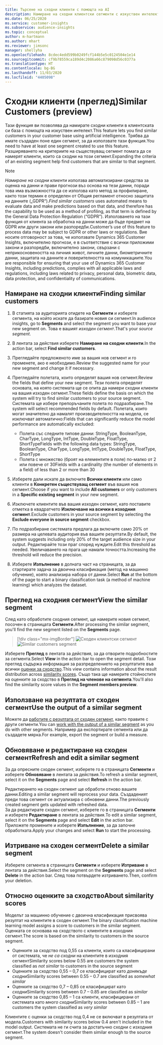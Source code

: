 ```yaml
---
title: Търсене на сходни клиенти с помощта на AI
description: Намиране на сходни клиентски сегменти с изкуствен интелект.
ms.date: 06/25/2020
ms.service: customer-insights
ms.subservice: audience-insights
ms.topic: conceptual
author: m-hartmann
ms.author: mhart
ms.reviewer: jimsonc
manager: shellyha
ms.openlocfilehash: 8cdec4edd599b0249fcf144b5e5c0124504e1e14
ms.sourcegitcommit: cf9b78559ca189d4c2086a66c879098d56c0377a
ms.translationtype: HT
ms.contentlocale: bg-BG
ms.lasthandoff: 11/03/2020
ms.locfileid: "4405098"
---
```

# <a name="similar-customers-preview"></a><span data-ttu-id="6e0de-103">Сходни клиенти (преглед)</span><span class="sxs-lookup"><span data-stu-id="6e0de-103">Similar Customers (preview)</span></span>

<span data-ttu-id="6e0de-104">Тази функция ви позволява да намирате сходни клиенти в клиентската си база с помощта на изкуствен интелект.</span><span class="sxs-lookup"><span data-stu-id="6e0de-104">This feature lets you find similar customers in your customer base using artificial intelligence.</span></span> <span data-ttu-id="6e0de-105">Трябва да имате създаден поне един сегмент, за да използвате тази функция.</span><span class="sxs-lookup"><span data-stu-id="6e0de-105">You need to have at least one segment created to use this feature.</span></span> <span data-ttu-id="6e0de-106">Разширяването на критериите на съществуващ сегмент помага да се намерят клиенти, които са сходни на този сегмент.</span><span class="sxs-lookup"><span data-stu-id="6e0de-106">Expanding the criteria of an existing segment help find customers that are similar to that segment.</span></span>

> [!NOTE]
> <span data-ttu-id="6e0de-107">*Намиране на сходни клиенти* използва автоматизирани средства за оценка на данни и прави прогнози въз основа на тези данни, поради това има възможността да се използва като метод за профилиране, както този термин е определен от Общия регламент относно защитата на данните („GDPR“).</span><span class="sxs-lookup"><span data-stu-id="6e0de-107">*Find similar customers* uses automated means to evaluate data and make predictions based on that data, and therefore has the capability to be used as a method of profiling, as that term is defined by the General Data Protection Regulation (“GDPR”).</span></span> <span data-ttu-id="6e0de-108">Използването на тази функция от клиента за обработка на данни може да бъде предмет на GDPR или други закони или разпоредби.</span><span class="sxs-lookup"><span data-stu-id="6e0de-108">Customer’s use of this feature to process data may be subject to GDPR or other laws or regulations.</span></span> <span data-ttu-id="6e0de-109">Вие носите отговорност за това, че използвате Dynamics 365 Customer Insights, включително прогнози, е в съответствие с всички приложими закони и разпоредби, включително закони, свързани с неприкосновеността на личния живот, личните данни, биометричните данни, защитата на данните и поверителността на комуникациите.</span><span class="sxs-lookup"><span data-stu-id="6e0de-109">You are responsible for ensuring that your use of Dynamics 365 Customer Insights, including predictions, complies with all applicable laws and regulations, including laws related to privacy, personal data, biometric data, data protection, and confidentiality of communications.</span></span>

## <a name="finding-similar-customers"></a><span data-ttu-id="6e0de-110">Намиране на сходни клиенти</span><span class="sxs-lookup"><span data-stu-id="6e0de-110">Finding similar customers</span></span>

1. <span data-ttu-id="6e0de-111">В статията за аудиторията отидете на **Сегменти** и изберете сегмента, на който искате да базирате новия си сегмент.</span><span class="sxs-lookup"><span data-stu-id="6e0de-111">In audience insights, go to **Segments** and select the segment you want to base your new segment on.</span></span> <span data-ttu-id="6e0de-112">Това е вашият *изходен сегмент*.</span><span class="sxs-lookup"><span data-stu-id="6e0de-112">That's your *source segment*.</span></span>

1. <span data-ttu-id="6e0de-113">В лентата за действия изберете **Намиране на сходни клиенти**.</span><span class="sxs-lookup"><span data-stu-id="6e0de-113">In the action bar, select **Find similar customers**.</span></span>

1. <span data-ttu-id="6e0de-114">Прегледайте предложеното име за вашия нов сегмент и го променете, ако е необходимо.</span><span class="sxs-lookup"><span data-stu-id="6e0de-114">Review the suggested name for your new segment and change it if necessary.</span></span>

1. <span data-ttu-id="6e0de-115">Прегледайте полетата, които определят вашия нов сегмент.</span><span class="sxs-lookup"><span data-stu-id="6e0de-115">Review the fields that define your new segment.</span></span> <span data-ttu-id="6e0de-116">Тези полета определят основата, на която системата ще се опита да намери сходни клиенти на вашия изходен сегмент.</span><span class="sxs-lookup"><span data-stu-id="6e0de-116">These fields define the basis on which the system will try to find similar customers to your source segment.</span></span> <span data-ttu-id="6e0de-117">Системата ще избере препоръчаните полета по подразбиране.</span><span class="sxs-lookup"><span data-stu-id="6e0de-117">The system will select recommended fields by default.</span></span>
  <span data-ttu-id="6e0de-118">Полетата, които могат значително да намалят производителността на модела, се изключват автоматично:</span><span class="sxs-lookup"><span data-stu-id="6e0de-118">Fields that can significantly reduce the model performance are automatically excluded:</span></span>
  
   - <span data-ttu-id="6e0de-119">Полета със следните типове данни: StringType, BooleanType, CharType, LongType, IntType, DoubleType, FloatType, ShortType</span><span class="sxs-lookup"><span data-stu-id="6e0de-119">Fields with the following data types: StringType, BooleanType, CharType, LongType, IntType, DoubleType, FloatType, ShortType</span></span>
   - <span data-ttu-id="6e0de-120">Полета с множество (броят на елементите в поле) по-малко от 2 или повече от 30</span><span class="sxs-lookup"><span data-stu-id="6e0de-120">Fields with a cardinality (the number of elements in a field) of less than 2 or more than 30</span></span>

1. <span data-ttu-id="6e0de-121">Изберете дали искате да включите **Всички клиенти** или само клиенти в **Конкретен съществуващ сегмент** във вашия нов сегмент.</span><span class="sxs-lookup"><span data-stu-id="6e0de-121">Choose if you want to include **All customers** or only customers in a **Specific existing segment** in your new segment.</span></span>

1. <span data-ttu-id="6e0de-122">Изключете клиентите във вашия изходен сегмент, като поставите отметка в квадратчето **Изключване на всички в изходния сегмент**.</span><span class="sxs-lookup"><span data-stu-id="6e0de-122">Exclude customers in your source segment by selecting the **Exclude everyone in source segment** checkbox.</span></span>

1. <span data-ttu-id="6e0de-123">По подразбиране системата предлага да включите само 20% от размера на целевата аудитория във вашите резултати.</span><span class="sxs-lookup"><span data-stu-id="6e0de-123">By default, the system suggests including only 20% of the target audience size in your output.</span></span> <span data-ttu-id="6e0de-124">Редактирайте този праг според нуждите.</span><span class="sxs-lookup"><span data-stu-id="6e0de-124">Edit this threshold as needed.</span></span> <span data-ttu-id="6e0de-125">Увеличаването на прага ще намали точността.</span><span class="sxs-lookup"><span data-stu-id="6e0de-125">Increasing the threshold will reduce the precision.</span></span>

1. <span data-ttu-id="6e0de-126">Изберете **Изпълнение** в долната част на страницата, за да стартирате задача за двоична класификация (метод на машинно обучение), която анализира набора от данни.</span><span class="sxs-lookup"><span data-stu-id="6e0de-126">Select **Run** at the bottom of the page to start a binary classification task (a method of machine learning) which analyzes the dataset.</span></span>

## <a name="view-the-similar-segment"></a><span data-ttu-id="6e0de-127">Преглед на сходния сегмент</span><span class="sxs-lookup"><span data-stu-id="6e0de-127">View the similar segment</span></span>

<span data-ttu-id="6e0de-128">След като обработите сходния сегмент, ще намерите новия сегмент, посочен в страницата **Сегменти**.</span><span class="sxs-lookup"><span data-stu-id="6e0de-128">After processing the similar segment, you'll find the new segment listed on the **Segments** page.</span></span>

> [!div class="mx-imgBorder"]
> <span data-ttu-id="6e0de-129">![Сходен клиентски сегмент](media/expanded-segment.png "Сходен клиентски сегмент")</span><span class="sxs-lookup"><span data-stu-id="6e0de-129">![Similar customers segment](media/expanded-segment.png "Similar customers segment")</span></span>

<span data-ttu-id="6e0de-130">Изберете **Преглед** в лентата за действия, за да отворите подробностите за сегмента.</span><span class="sxs-lookup"><span data-stu-id="6e0de-130">Select **View** in the action bar to open the segment detail.</span></span> <span data-ttu-id="6e0de-131">Този преглед съдържа информация за разпределението на резултатите във всички [оценки за сходство](#about-similarity-scores).</span><span class="sxs-lookup"><span data-stu-id="6e0de-131">This view contains information about the result distribution across [similarity scores](#about-similarity-scores).</span></span> <span data-ttu-id="6e0de-132">Също така ще намерите стойностите на оценките за сходство в **Преглед на членове на сегмента**.</span><span class="sxs-lookup"><span data-stu-id="6e0de-132">You'll also find the similarity score values in the **Segment members preview**.</span></span>

## <a name="use-the-output-of-a-similar-segment"></a><span data-ttu-id="6e0de-133">Използване на резултата от сходен сегмент</span><span class="sxs-lookup"><span data-stu-id="6e0de-133">Use the output of a similar segment</span></span>

<span data-ttu-id="6e0de-134">Можете да [работите с резултата от сходен сегмент](segments.md), както правите с други сегменти.</span><span class="sxs-lookup"><span data-stu-id="6e0de-134">You can [work with the output of a similar segment](segments.md) as you do with other segments.</span></span> <span data-ttu-id="6e0de-135">Например да експортирате сегмента или да създадете мярка.</span><span class="sxs-lookup"><span data-stu-id="6e0de-135">For example, export the segment or build a measure.</span></span>

## <a name="refresh-and-edit-a-similar-segment"></a><span data-ttu-id="6e0de-136">Обновяване и редактиране на сходен сегмент</span><span class="sxs-lookup"><span data-stu-id="6e0de-136">Refresh and edit a similar segment</span></span>

<span data-ttu-id="6e0de-137">За да опресните сходен сегмент, изберете го в страницата **Сегменти** и изберете **Обновяване** в лентата за действия.</span><span class="sxs-lookup"><span data-stu-id="6e0de-137">To refresh a similar segment, select it on the **Segments** page and select **Refresh** in the action bar.</span></span>

<span data-ttu-id="6e0de-138">Редактирането на сходен сегмент ще обработи отново вашите данни.</span><span class="sxs-lookup"><span data-stu-id="6e0de-138">Editing a similar segment will reprocess your data.</span></span> <span data-ttu-id="6e0de-139">Създаденият преди това сегмент се актуализира с обновени данни.</span><span class="sxs-lookup"><span data-stu-id="6e0de-139">The previously created segment gets updated with refreshed data.</span></span>    
<span data-ttu-id="6e0de-140">За да редактирате сходен сегмент, изберете го в страницата **Сегменти** и изберете **Редактиране** в лентата за действия.</span><span class="sxs-lookup"><span data-stu-id="6e0de-140">To edit a similar segment, select it on the **Segments** page and select **Edit** in the action bar.</span></span> <span data-ttu-id="6e0de-141">Приложете промените и изберете **Изпълнение**, за да започне обработката.</span><span class="sxs-lookup"><span data-stu-id="6e0de-141">Apply your changes and select **Run** to start the processing.</span></span>

## <a name="delete-a-similar-segment"></a><span data-ttu-id="6e0de-142">Изтриване на сходен сегмент</span><span class="sxs-lookup"><span data-stu-id="6e0de-142">Delete a similar segment</span></span>

<span data-ttu-id="6e0de-143">Изберете сегмента в страницата **Сегменти** и изберете **Изтриване** в лентата за действия.</span><span class="sxs-lookup"><span data-stu-id="6e0de-143">Select the segment on the **Segments** page and select **Delete** in the action bar.</span></span> <span data-ttu-id="6e0de-144">След това потвърдете изтриването.</span><span class="sxs-lookup"><span data-stu-id="6e0de-144">Then, confirm your deletion.</span></span>

## <a name="about-similarity-scores"></a><span data-ttu-id="6e0de-145">Относно оценките за сходство</span><span class="sxs-lookup"><span data-stu-id="6e0de-145">About similarity scores</span></span>

<span data-ttu-id="6e0de-146">Моделът за машинно обучение с двоична класификация присвоява резултат на клиентите в сходен сегмент.</span><span class="sxs-lookup"><span data-stu-id="6e0de-146">The binary classification machine learning model assigns a score to customers in the similar segment.</span></span> <span data-ttu-id="6e0de-147">Оценката се основава на сходството с клиентите в изходния сегмент.</span><span class="sxs-lookup"><span data-stu-id="6e0de-147">The score is based on the similarity to customers in the source segment.</span></span>

- <span data-ttu-id="6e0de-148">Оценките за сходство под 0,55 са клиенти, които са класифицирани от системата, че *не са сходни* на клиентите в изходния сегмент</span><span class="sxs-lookup"><span data-stu-id="6e0de-148">Similarity scores below 0.55 are customers the system classified as *not similar* to customers in the source segment</span></span>
- <span data-ttu-id="6e0de-149">Оценките за сходство 0,55 – 0,7 се класифицират като *донякъде сходни*</span><span class="sxs-lookup"><span data-stu-id="6e0de-149">Similarity scores between 0.55 – 0.7 are classified as *somewhat similar*</span></span>
- <span data-ttu-id="6e0de-150">Оценките за сходство 0,7 – 0,85 се класифицират като *сходни*</span><span class="sxs-lookup"><span data-stu-id="6e0de-150">Similarity scores between 0.7 – 0.85 are classified as *similar*</span></span>
- <span data-ttu-id="6e0de-151">Оценките за сходство 0,85 – 1 са клиенти, класифицирани от системата като *много сходни*</span><span class="sxs-lookup"><span data-stu-id="6e0de-151">Similarity scores between 0.85 – 1 are customers the system classified as *very similar*</span></span>

<span data-ttu-id="6e0de-152">Клиентите с оценки за сходство под 0,4 не се включват в резултата от модела.</span><span class="sxs-lookup"><span data-stu-id="6e0de-152">Customers with similarity scores below 0.4 aren't included in the model output.</span></span> <span data-ttu-id="6e0de-153">Системата не ги счита за достатъчно сходни с изходния сегмент.</span><span class="sxs-lookup"><span data-stu-id="6e0de-153">The system doesn't consider them similar enough to the source segment.</span></span>
